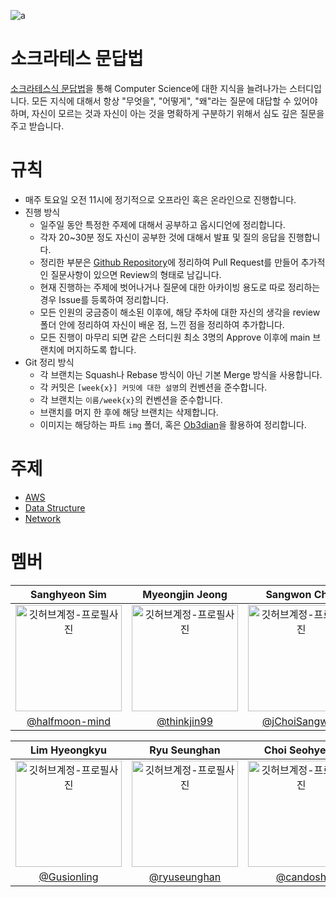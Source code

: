 ![a](https://github.com/user-attachments/assets/0d606bdd-ed22-45d8-9e5f-d973265c9b43)

# 소크라테스 문답법
[소크라테스식 문답법](https://ko.wikipedia.org/wiki/%EB%AC%B8%EB%8B%B5%EB%B2%95)을 통해 Computer Science에 대한 지식을 늘려나가는 스터디입니다.
모든 지식에 대해서 항상 "무엇을", "어떻게", "왜"라는 질문에 대답할 수 있어야하며, 자신이 모르는 것과 자신이 아는 것을 명확하게 구분하기 위해서 심도 깊은 질문을 주고 받습니다.
# 규칙
* 매주 토요일 오전 11시에 정기적으로 오프라인 혹은 온라인으로 진행합니다.
* 진행 방식
	* 일주일 동안 특정한 주제에 대해서 공부하고 옵시디언에 정리합니다.
	* 각자 20~30분 정도 자신이 공부한 것에 대해서 발표 및 질의 응답을 진행합니다.
	* 정리한 부분은 [Github Repository](https://github.com/gdsc-ssu/CSocrates)에 정리하여 Pull Request를 만들어 추가적인 질문사항이 있으면 Review의 형태로 남깁니다.
	* 현재 진행하는 주제에 벗어나거나 질문에 대한 아카이빙 용도로 따로 정리하는 경우 Issue를 등록하여 정리합니다.
	* 모든 인원의 궁금증이 해소된 이후에, 해당 주차에 대한 자신의 생각을 review 폴더 안에 정리하여 자신이 배운 점, 느낀 점을 정리하여 추가합니다.
	* 모든 진행이 마무리 되면 같은 스터디원 최소 3명의 Approve 이후에 main 브랜치에 머지하도록 합니다.
* Git 정리 방식
	* 각 브랜치는 Squash나 Rebase 방식이 아닌 기본 Merge 방식을 사용합니다.
	* 각 커밋은 `[week{x}] 커밋에 대한 설명`의 컨벤션을 준수합니다.
	* 각 브랜치는 `이름/week{x}`의 컨벤션을 준수합니다.
	* 브랜치를 머지 한 후에 해당 브랜치는 삭제합니다.
	* 이미지는 해당하는 파트 `img` 폴더, 혹은 [Ob3dian](https://github.com/thinkjin99/obs3dian)을 활용하여 정리합니다.
# 주제
- [AWS](./AWS)
- [Data Structure](./Data-Structure)
- [Network](./Network)

# 멤버

|      Sanghyeon Sim      |         Myeongjin Jeong      |       Sangwon Choi       |      Seoneui Jee         |                                                                                                    
| :------------------------------------------------------------------------------: | :---------------------------------------------------------------------------------------------------------------------------------------------------: | :---------------------------------------------------------------------------------------------------------------------------------------------------------------------------------------------------: | :---------------------------------------------------------------------------------------------------------------------------------------------------------------------------------------------------: |
|   <img src="https://avatars.githubusercontent.com/u/96258104?v=4" width="170" alt="깃허브계정-프로필사진"> |             <img src="https://avatars.githubusercontent.com/u/79181909?v=4" width="170" alt="깃허브계정-프로필사진">   |   <img src="https://avatars.githubusercontent.com/u/21211957?v=4" width="170" alt="깃허브계정-프로필사진">   |  <img src="https://avatars.githubusercontent.com/u/146940671?v=4" width="170" alt="깃허브계정-프로필사진">  |
|   [@halfmoon-mind](https://github.com/halfmoon-mind)   |    [@thinkjin99](https://github.com/thinkjin99) | [@jChoiSangwon](https://github.com/ChoiSangwon)  | [@sunnny619](https://github.com/sunnny619)  |

|      Lim Hyeongkyu      |          Ryu Seunghan       |       Choi Seohyeon       |                                                                                                   
| :------------------------------------------------------------------------------: | :---------------------------------------------------------------------------------------------------------------------------------------------------: | :---------------------------------------------------------------------------------------------------------------------------------------------------------------------------------------------------: |
|   <img src="https://avatars.githubusercontent.com/u/97347625?v=4" width="170" alt="깃허브계정-프로필사진"> |             <img src="https://avatars.githubusercontent.com/u/106146847?v=4" width="170" alt="깃허브계정-프로필사진">   |   <img src="https://avatars.githubusercontent.com/u/104755384?v=4" width="170" alt="깃허브계정-프로필사진">   |
|   [@Gusionling](https://github.com/Gusionling)   |    [@ryuseunghan](https://github.com/ryuseunghan) | [@candosh](https://github.com/candosh)  |
